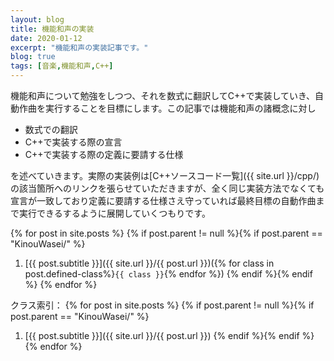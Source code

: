 ```yaml
---
layout: blog
title: 機能和声の実装
date: 2020-01-12
excerpt: "機能和声の実装記事です。"
blog: true
tags: [音楽,機能和声,C++]
---
```


機能和声について勉強をしつつ、それを数式に翻訳してC++で実装していき、自動作曲を実行することを目標にします。この記事では機能和声の諸概念に対し
- 数式での翻訳
- C++で実装する際の宣言
- C++で実装する際の定義に要請する仕様

を述べていきます。実際の実装例は[C++ソースコード一覧]({{ site.url }}/cpp/)の該当箇所へのリンクを張らせていただきますが、全く同じ実装方法でなくても宣言が一致しており定義に要請する仕様さえ守っていれば最終目標の自動作曲まで実行できるするように展開していくつもりです。

{% for post in site.posts %}
{% if post.parent != null %}{% if post.parent == "KinouWasei/" %}
1. [{{ post.subtitle }}]({{ site.url }}/{{ post.url }})({% for class in post.defined-class%}`{{ class }}`{% endfor %})
{% endif %}{% endif %}
{% endfor %}

クラス索引：
{% for post in site.posts %}
{% if post.parent != null %}{% if post.parent == "KinouWasei/" %}
1. [{{ post.subtitle }}]({{ site.url }}/{{ post.url }})
{% endif %}{% endif %}
{% endfor %}

